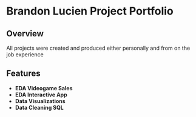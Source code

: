 # Brandon Lucien Project Portfolio

## **Overview**
All projects were created and produced either personally and from on the job experience

## **Features**
- **EDA Videogame Sales**
- **EDA Interactive App**
- **Data Visualizations**
- **Data Cleaning SQL**
